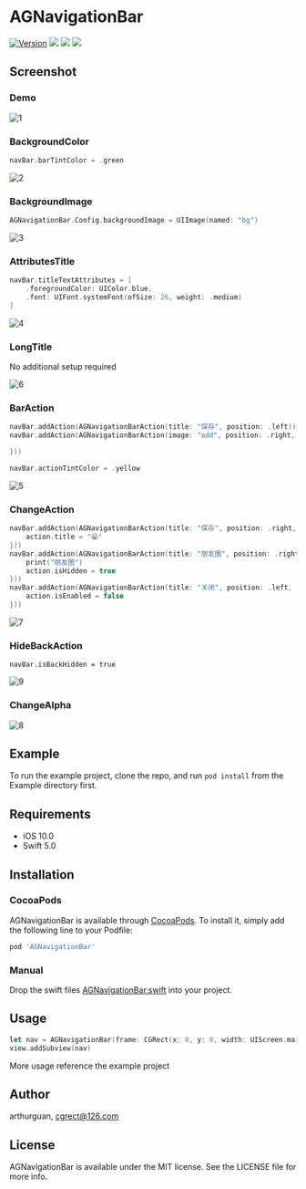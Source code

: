 # AGNavigationBar

[![Version](https://img.shields.io/cocoapods/v/AGNavigationBar.svg?style=flat)](https://cocoapods.org/pods/AGNavigationBar)
[![](https://img.shields.io/cocoapods/l/AGNavigationBar.svg?style=flat)](LICENSE)
[![](https://img.shields.io/badge/support-iOS10%2B-blue.svg?style=flat)](https://www.apple.com/nl/ios/)
[![](https://img.shields.io/badge/language-Swift-f48041.svg?style=flat)](https://www.apple.com/)


## Screenshot

### Demo
![1](./Screenshot/1.png)

### BackgroundColor

```swift
navBar.barTintColor = .green
```

![2](./Screenshot/2.png)

### BackgroundImage

```swift
AGNavigationBar.Config.backgroundImage = UIImage(named: "bg")
```

![3](./Screenshot/3.png)

### AttributesTitle

```swift
navBar.titleTextAttributes = [
    .foregroundColor: UIColor.blue,
    .font: UIFont.systemFont(ofSize: 26, weight: .medium)
]
```

![4](./Screenshot/4.png)

### LongTitle

No additional setup required

![6](./Screenshot/6.png)

### BarAction

```swift
navBar.addAction(AGNavigationBarAction(title: "保存", position: .left))
navBar.addAction(AGNavigationBarAction(image: "add", position: .right, handler: { _ in

}))

navBar.actionTintColor = .yellow
```

![5](./Screenshot/5.png)

### ChangeAction

```swift
navBar.addAction(AGNavigationBarAction(title: "保存", position: .right, handler: { action in
    action.title = "😁"
}))
navBar.addAction(AGNavigationBarAction(title: "朋友圈", position: .right, handler: { action in
    print("朋友圈")
    action.isHidden = true
}))
navBar.addAction(AGNavigationBarAction(title: "关闭", position: .left, handler: { action in
    action.isEnabled = false
}))
```

![7](./Screenshot/7.gif)

### HideBackAction

```
navBar.isBackHidden = true
```

![9](./Screenshot/9.png)

### ChangeAlpha

![8](./Screenshot/8.gif)

## Example

To run the example project, clone the repo, and run `pod install` from the Example directory first.

## Requirements

- iOS 10.0
- Swift 5.0

## Installation

### CocoaPods

AGNavigationBar is available through [CocoaPods](https://cocoapods.org). To install it, simply add the following line to your Podfile:

```ruby
pod 'AGNavigationBar'
```

### Manual

Drop the swift files  [AGNavigationBar.swift](./AGNavigationBar/Classes/AGNavigationBar.swift)  into your project.

## Usage

```swift
let nav = AGNavigationBar(frame: CGRect(x: 0, y: 0, width: UIScreen.main.bounds.width, height: 88))
view.addSubview(nav)
```

More usage reference the example project

## Author

arthurguan, cgrect@126.com

## License

AGNavigationBar is available under the MIT license. See the LICENSE file for more info.
